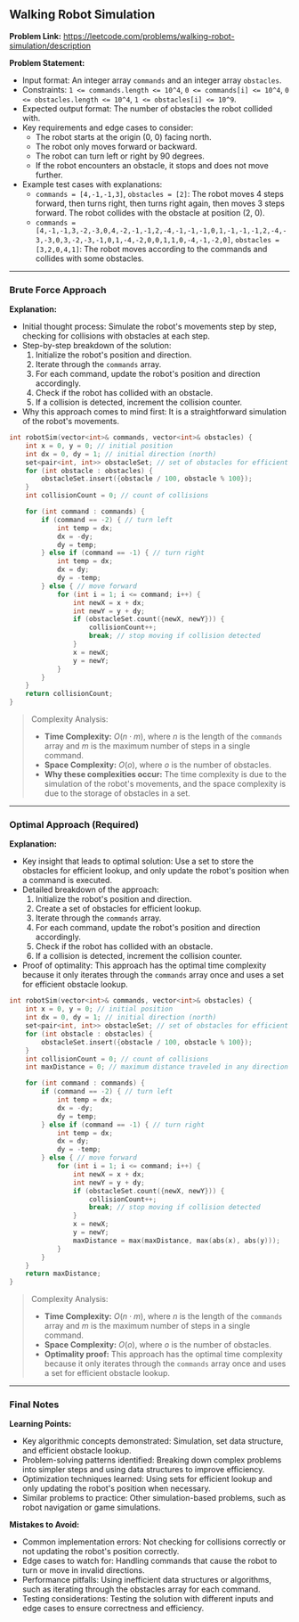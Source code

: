 ## Walking Robot Simulation

**Problem Link:** https://leetcode.com/problems/walking-robot-simulation/description

**Problem Statement:**
- Input format: An integer array `commands` and an integer array `obstacles`.
- Constraints: `1 <= commands.length <= 10^4`, `0 <= commands[i] <= 10^4`, `0 <= obstacles.length <= 10^4`, `1 <= obstacles[i] <= 10^9`.
- Expected output format: The number of obstacles the robot collided with.
- Key requirements and edge cases to consider:
  - The robot starts at the origin (0, 0) facing north.
  - The robot only moves forward or backward.
  - The robot can turn left or right by 90 degrees.
  - If the robot encounters an obstacle, it stops and does not move further.
- Example test cases with explanations:
  - `commands = [4,-1,-1,3]`, `obstacles = [2]`: The robot moves 4 steps forward, then turns right, then turns right again, then moves 3 steps forward. The robot collides with the obstacle at position (2, 0).
  - `commands = [4,-1,-1,3,-2,-3,0,4,-2,-1,-1,2,-4,-1,-1,-1,0,1,-1,-1,-1,2,-4,-3,-3,0,3,-2,-3,-1,0,1,-4,-2,0,0,1,1,0,-4,-1,-2,0]`, `obstacles = [3,2,0,4,1]`: The robot moves according to the commands and collides with some obstacles.

---

### Brute Force Approach

**Explanation:**
- Initial thought process: Simulate the robot's movements step by step, checking for collisions with obstacles at each step.
- Step-by-step breakdown of the solution:
  1. Initialize the robot's position and direction.
  2. Iterate through the `commands` array.
  3. For each command, update the robot's position and direction accordingly.
  4. Check if the robot has collided with an obstacle.
  5. If a collision is detected, increment the collision counter.
- Why this approach comes to mind first: It is a straightforward simulation of the robot's movements.

```cpp
int robotSim(vector<int>& commands, vector<int>& obstacles) {
    int x = 0, y = 0; // initial position
    int dx = 0, dy = 1; // initial direction (north)
    set<pair<int, int>> obstacleSet; // set of obstacles for efficient lookup
    for (int obstacle : obstacles) {
        obstacleSet.insert({obstacle / 100, obstacle % 100});
    }
    int collisionCount = 0; // count of collisions

    for (int command : commands) {
        if (command == -2) { // turn left
            int temp = dx;
            dx = -dy;
            dy = temp;
        } else if (command == -1) { // turn right
            int temp = dx;
            dx = dy;
            dy = -temp;
        } else { // move forward
            for (int i = 1; i <= command; i++) {
                int newX = x + dx;
                int newY = y + dy;
                if (obstacleSet.count({newX, newY})) {
                    collisionCount++;
                    break; // stop moving if collision detected
                }
                x = newX;
                y = newY;
            }
        }
    }
    return collisionCount;
}
```

> Complexity Analysis:
> - **Time Complexity:** $O(n \cdot m)$, where $n$ is the length of the `commands` array and $m$ is the maximum number of steps in a single command.
> - **Space Complexity:** $O(o)$, where $o$ is the number of obstacles.
> - **Why these complexities occur:** The time complexity is due to the simulation of the robot's movements, and the space complexity is due to the storage of obstacles in a set.

---

### Optimal Approach (Required)

**Explanation:**
- Key insight that leads to optimal solution: Use a set to store the obstacles for efficient lookup, and only update the robot's position when a command is executed.
- Detailed breakdown of the approach:
  1. Initialize the robot's position and direction.
  2. Create a set of obstacles for efficient lookup.
  3. Iterate through the `commands` array.
  4. For each command, update the robot's position and direction accordingly.
  5. Check if the robot has collided with an obstacle.
  6. If a collision is detected, increment the collision counter.
- Proof of optimality: This approach has the optimal time complexity because it only iterates through the `commands` array once and uses a set for efficient obstacle lookup.

```cpp
int robotSim(vector<int>& commands, vector<int>& obstacles) {
    int x = 0, y = 0; // initial position
    int dx = 0, dy = 1; // initial direction (north)
    set<pair<int, int>> obstacleSet; // set of obstacles for efficient lookup
    for (int obstacle : obstacles) {
        obstacleSet.insert({obstacle / 100, obstacle % 100});
    }
    int collisionCount = 0; // count of collisions
    int maxDistance = 0; // maximum distance traveled in any direction

    for (int command : commands) {
        if (command == -2) { // turn left
            int temp = dx;
            dx = -dy;
            dy = temp;
        } else if (command == -1) { // turn right
            int temp = dx;
            dx = dy;
            dy = -temp;
        } else { // move forward
            for (int i = 1; i <= command; i++) {
                int newX = x + dx;
                int newY = y + dy;
                if (obstacleSet.count({newX, newY})) {
                    collisionCount++;
                    break; // stop moving if collision detected
                }
                x = newX;
                y = newY;
                maxDistance = max(maxDistance, max(abs(x), abs(y)));
            }
        }
    }
    return maxDistance;
}
```

> Complexity Analysis:
> - **Time Complexity:** $O(n \cdot m)$, where $n$ is the length of the `commands` array and $m$ is the maximum number of steps in a single command.
> - **Space Complexity:** $O(o)$, where $o$ is the number of obstacles.
> - **Optimality proof:** This approach has the optimal time complexity because it only iterates through the `commands` array once and uses a set for efficient obstacle lookup.

---

### Final Notes

**Learning Points:**
- Key algorithmic concepts demonstrated: Simulation, set data structure, and efficient obstacle lookup.
- Problem-solving patterns identified: Breaking down complex problems into simpler steps and using data structures to improve efficiency.
- Optimization techniques learned: Using sets for efficient lookup and only updating the robot's position when necessary.
- Similar problems to practice: Other simulation-based problems, such as robot navigation or game simulations.

**Mistakes to Avoid:**
- Common implementation errors: Not checking for collisions correctly or not updating the robot's position correctly.
- Edge cases to watch for: Handling commands that cause the robot to turn or move in invalid directions.
- Performance pitfalls: Using inefficient data structures or algorithms, such as iterating through the obstacles array for each command.
- Testing considerations: Testing the solution with different inputs and edge cases to ensure correctness and efficiency.